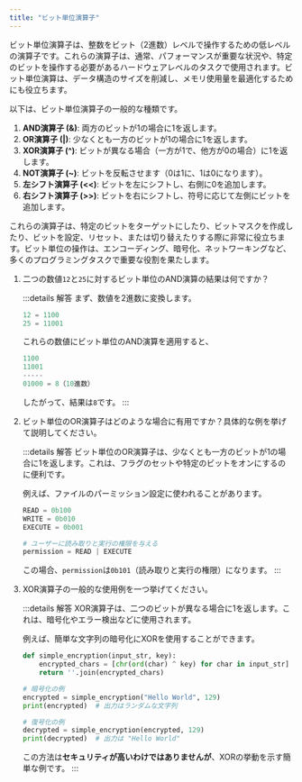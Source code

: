 ```yaml
---
title: "ビット単位演算子"
---
```

ビット単位演算子は、整数をビット（2進数）レベルで操作するための低レベルの演算子です。これらの演算子は、通常、パフォーマンスが重要な状況や、特定のビットを操作する必要があるハードウェアレベルのタスクで使用されます。ビット単位演算は、データ構造のサイズを削減し、メモリ使用量を最適化するためにも役立ちます。

以下は、ビット単位演算子の一般的な種類です。

1. **AND演算子 (&)**: 両方のビットが1の場合に1を返します。
2. **OR演算子 (|)**: 少なくとも一方のビットが1の場合に1を返します。
3. **XOR演算子 (^)**: ビットが異なる場合（一方が1で、他方が0の場合）に1を返します。
4. **NOT演算子 (~)**: ビットを反転させます（0は1に、1は0になります）。
5. **左シフト演算子 (<<)**: ビットを左にシフトし、右側に0を追加します。
6. **右シフト演算子 (>>)**: ビットを右にシフトし、符号に応じて左側にビットを追加します。

これらの演算子は、特定のビットをターゲットにしたり、ビットマスクを作成したり、ビットを設定、リセット、または切り替えたりする際に非常に役立ちます。ビット単位の操作は、エンコーディング、暗号化、ネットワーキングなど、多くのプログラミングタスクで重要な役割を果たします。

1. 二つの数値`12`と`25`に対するビット単位のAND演算の結果は何ですか？

    :::details 解答
    まず、数値を2進数に変換します。

    ```ex
    12 = 1100
    25 = 11001
    ```

    これらの数値にビット単位のAND演算を適用すると、

    ```ex
    1100
    11001
    -----
    01000 = 8（10進数）
    ```

    したがって、結果は`8`です。
    :::

2. ビット単位のOR演算子はどのような場合に有用ですか？具体的な例を挙げて説明してください。

    :::details 解答
    ビット単位のOR演算子は、少なくとも一方のビットが1の場合に1を返します。これは、フラグのセットや特定のビットをオンにするのに便利です。

    例えば、ファイルのパーミッション設定に使われることがあります。

    ```python
    READ = 0b100
    WRITE = 0b010
    EXECUTE = 0b001

    # ユーザーに読み取りと実行の権限を与える
    permission = READ | EXECUTE
    ```

    この場合、`permission`は`0b101`（読み取りと実行の権限）になります。
    :::

3. XOR演算子の一般的な使用例を一つ挙げてください。

    :::details 解答
    XOR演算子は、二つのビットが異なる場合に1を返します。これは、暗号化やエラー検出などに使用されます。

    例えば、簡単な文字列の暗号化にXORを使用することができます。

    ```python
    def simple_encryption(input_str, key):
        encrypted_chars = [chr(ord(char) ^ key) for char in input_str]
        return ''.join(encrypted_chars)

    # 暗号化の例
    encrypted = simple_encryption("Hello World", 129)
    print(encrypted)  # 出力はランダムな文字列

    # 復号化の例
    decrypted = simple_encryption(encrypted, 129)
    print(decrypted)  # 出力は "Hello World"
    ```

    この方法は**セキュリティが高いわけではありませんが**、XORの挙動を示す簡単な例です。
    :::
